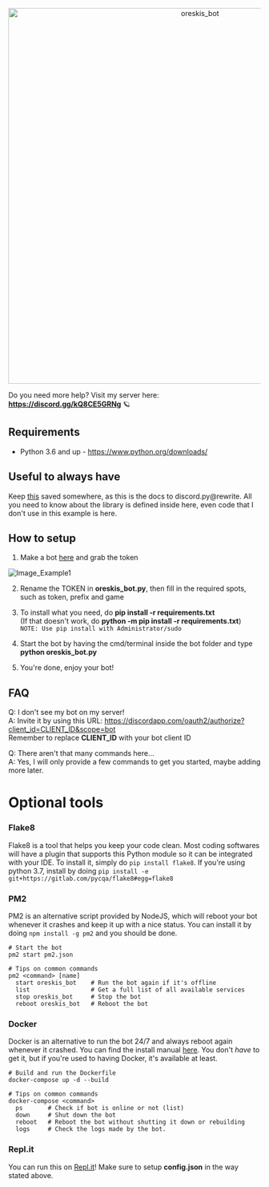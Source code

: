 <p align = "center">
  <img alt = "oreskis_bot" src = "https://i.hizliresim.com/bATY9H.png" width = "750px">
</p>

Do you need more help? Visit my server here: **https://discord.gg/kQ8CE5GRNg** 🪐

## Requirements
- Python 3.6 and up - https://www.python.org/downloads/

## Useful to always have
Keep [this](https://discordpy.readthedocs.io/en/latest/) saved somewhere, as this is the docs to discord.py@rewrite.
All you need to know about the library is defined inside here, even code that I don't use in this example is here.

## How to setup
1. Make a bot [here](https://discordapp.com/developers/applications/me) and grab the token

![Image_Example1](https://i.hizliresim.com/DhvHwY.png)

2. Rename the TOKEN in **oreskis_bot.py**, then fill in the required spots, such as token, prefix and game

3. To install what you need, do **pip install -r requirements.txt**<br>
(If that doesn't work, do **python -m pip install -r requirements.txt**)<br>
`NOTE: Use pip install with Administrator/sudo`

4. Start the bot by having the cmd/terminal inside the bot folder and type **python oreskis_bot.py**

5. You're done, enjoy your bot!

## FAQ
Q: I don't see my bot on my server!<br>
A: Invite it by using this URL: https://discordapp.com/oauth2/authorize?client_id=CLIENT_ID&scope=bot<br>
Remember to replace **CLIENT_ID** with your bot client ID

Q: There aren't that many commands here...<br>
A: Yes, I will only provide a few commands to get you started, maybe adding more later.

# Optional tools
### Flake8
Flake8 is a tool that helps you keep your code clean. Most coding softwares will have a plugin that supports this Python module so it can be integrated with your IDE. To install it, simply do `pip install flake8`. If you're using python 3.7, install by doing `pip install -e git+https://gitlab.com/pycqa/flake8#egg=flake8`

### PM2
PM2 is an alternative script provided by NodeJS, which will reboot your bot whenever it crashes and keep it up with a nice status. You can install it by doing `npm install -g pm2` and you should be done.
```
# Start the bot
pm2 start pm2.json

# Tips on common commands
pm2 <command> [name]
  start oreskis_bot    # Run the bot again if it's offline
  list                 # Get a full list of all available services
  stop oreskis_bot     # Stop the bot
  reboot oreskis_bot   # Reboot the bot
```

### Docker
Docker is an alternative to run the bot 24/7 and always reboot again whenever it crashed. You can find the install manual [here](https://docs.docker.com/install/). You don't *have* to get it, but if you're used to having Docker, it's available at least.
```
# Build and run the Dockerfile
docker-compose up -d --build

# Tips on common commands
docker-compose <command>
  ps       # Check if bot is online or not (list)
  down     # Shut down the bot
  reboot   # Reboot the bot without shutting it down or rebuilding
  logs     # Check the logs made by the bot.
```

### Repl.it
You can run this on [Repl.it](https://repl.it/)! Make sure to setup **config.json** in the way stated above.
